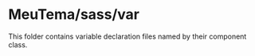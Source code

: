 # MeuTema/sass/var

This folder contains variable declaration files named by their component class.
